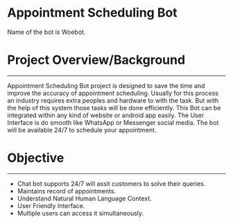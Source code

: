 # Appointment Scheduling Bot

Name of the bot is Woebot.

# Project Overview/Background

---
Appointment Scheduling Bot project is designed to save the time and improve the accuracy of appointment scheduling. Usually for this process an industry requires extra peoples and hardware to with the task. But with the help of this system those tasks will be done efficiently.
This Bot can be integrated within any kind of website or android app easily. The User Interface is do smooth like WhatsApp or Messenger social media. The bot will be available 24/7 to schedule your appointment.

# Objective

---

- Chat bot supports 24/7 will assit customers to solve their queries.
- Maintains record of appointments.
- Understand Natural Human Language Context.
- User Friendly Interface.
- Multiple users can access it simultaneously.